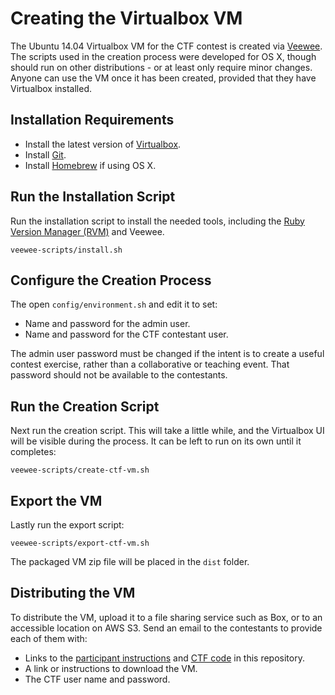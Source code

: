 # Creating the Virtualbox VM

The Ubuntu 14.04 Virtualbox VM for the CTF contest is created via [Veewee][3].
The scripts used in the creation process were developed for OS X, though should
run on other distributions - or at least only require minor changes. Anyone can
use the VM once it has been created, provided that they have Virtualbox
installed.

## Installation Requirements

* Install the latest version of [Virtualbox][1].
* Install [Git][5].
* Install [Homebrew][2] if using OS X.

## Run the Installation Script

Run the installation script to install the needed tools, including the
[Ruby Version Manager (RVM)][4] and Veewee.

```
veewee-scripts/install.sh
```

## Configure the Creation Process

The open `config/environment.sh` and edit it to set:

  * Name and password for the admin user.
  * Name and password for the CTF contestant user.

The admin user password must be changed if the intent is to create a useful
contest exercise, rather than a collaborative or teaching event. That password
should not be available to the contestants.

## Run the Creation Script

Next run the creation script. This will take a little while, and the Virtualbox
UI will be visible during the process. It can be left to run on its own until
it completes:

```
veewee-scripts/create-ctf-vm.sh
```

## Export the VM

Lastly run the export script:

```
veewee-scripts/export-ctf-vm.sh
```

The packaged VM zip file will be placed in the `dist` folder.

## Distributing the VM

To distribute the VM, upload it to a file sharing service such as Box, or to an
accessible location on AWS S3. Send an email to the contestants to provide each
of them with:

  * Links to the [participant instructions][6] and [CTF code][7] in this
repository.
  * A link or instructions to download the VM.
  * The CTF user name and password.

[1]: https://www.virtualbox.org/wiki/Downloads
[2]: http://brew.sh/
[3]: https://github.com/jedi4ever/veewee
[4]: https://rvm.io/
[5]: https://git-scm.com/
[6]: ./participating.md
[7]: ../levels
